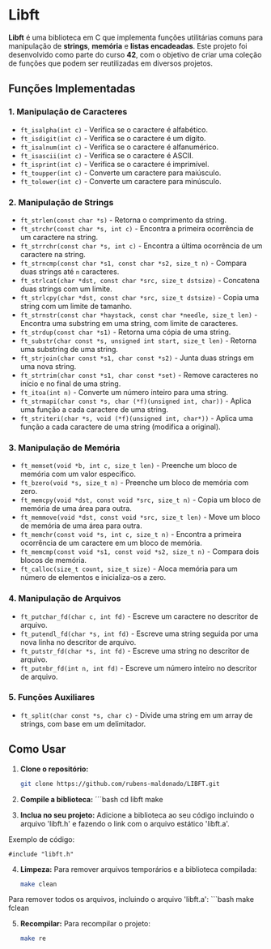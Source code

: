 # Libft

**Libft** é uma biblioteca em C que implementa funções utilitárias comuns para manipulação de **strings**, **memória** e **listas encadeadas**. Este projeto foi desenvolvido como parte do curso **42**, com o objetivo de criar uma coleção de funções que podem ser reutilizadas em diversos projetos.

## Funções Implementadas

### 1. **Manipulação de Caracteres**
- `ft_isalpha(int c)` - Verifica se o caractere é alfabético.
- `ft_isdigit(int c)` - Verifica se o caractere é um dígito.
- `ft_isalnum(int c)` - Verifica se o caractere é alfanumérico.
- `ft_isascii(int c)` - Verifica se o caractere é ASCII.
- `ft_isprint(int c)` - Verifica se o caractere é imprimível.
- `ft_toupper(int c)` - Converte um caractere para maiúsculo.
- `ft_tolower(int c)` - Converte um caractere para minúsculo.

### 2. **Manipulação de Strings**
- `ft_strlen(const char *s)` - Retorna o comprimento da string.
- `ft_strchr(const char *s, int c)` - Encontra a primeira ocorrência de um caractere na string.
- `ft_strrchr(const char *s, int c)` - Encontra a última ocorrência de um caractere na string.
- `ft_strncmp(const char *s1, const char *s2, size_t n)` - Compara duas strings até `n` caracteres.
- `ft_strlcat(char *dst, const char *src, size_t dstsize)` - Concatena duas strings com um limite.
- `ft_strlcpy(char *dst, const char *src, size_t dstsize)` - Copia uma string com um limite de tamanho.
- `ft_strnstr(const char *haystack, const char *needle, size_t len)` - Encontra uma substring em uma string, com limite de caracteres.
- `ft_strdup(const char *s1)` - Retorna uma cópia de uma string.
- `ft_substr(char const *s, unsigned int start, size_t len)` - Retorna uma substring de uma string.
- `ft_strjoin(char const *s1, char const *s2)` - Junta duas strings em uma nova string.
- `ft_strtrim(char const *s1, char const *set)` - Remove caracteres no início e no final de uma string.
- `ft_itoa(int n)` - Converte um número inteiro para uma string.
- `ft_strmapi(char const *s, char (*f)(unsigned int, char))` - Aplica uma função a cada caractere de uma string.
- `ft_striteri(char *s, void (*f)(unsigned int, char*))` - Aplica uma função a cada caractere de uma string (modifica a original).

### 3. **Manipulação de Memória**
- `ft_memset(void *b, int c, size_t len)` - Preenche um bloco de memória com um valor específico.
- `ft_bzero(void *s, size_t n)` - Preenche um bloco de memória com zero.
- `ft_memcpy(void *dst, const void *src, size_t n)` - Copia um bloco de memória de uma área para outra.
- `ft_memmove(void *dst, const void *src, size_t len)` - Move um bloco de memória de uma área para outra.
- `ft_memchr(const void *s, int c, size_t n)` - Encontra a primeira ocorrência de um caractere em um bloco de memória.
- `ft_memcmp(const void *s1, const void *s2, size_t n)` - Compara dois blocos de memória.
- `ft_calloc(size_t count, size_t size)` - Aloca memória para um número de elementos e inicializa-os a zero.

### 4. **Manipulação de Arquivos**
- `ft_putchar_fd(char c, int fd)` - Escreve um caractere no descritor de arquivo.
- `ft_putendl_fd(char *s, int fd)` - Escreve uma string seguida por uma nova linha no descritor de arquivo.
- `ft_putstr_fd(char *s, int fd)` - Escreve uma string no descritor de arquivo.
- `ft_putnbr_fd(int n, int fd)` - Escreve um número inteiro no descritor de arquivo.

### 5. **Funções Auxiliares**
- `ft_split(char const *s, char c)` - Divide uma string em um array de strings, com base em um delimitador.
  
## Como Usar

1. **Clone o repositório:**
   ```bash
   git clone https://github.com/rubens-maldonado/LIBFT.git

2. **Compile a biblioteca:**
    ´´´bash
    cd libft
    make

3. **Inclua no seu projeto:** Adicione a biblioteca ao seu código incluindo o arquivo 'libft.h' e fazendo o link com o arquivo estático 'libft.a'.

Exemplo de código:

    #include "libft.h"

4. **Limpeza:** Para remover arquivos temporários e a biblioteca compilada:
    ```bash
    make clean

Para remover todos os arquivos, incluindo o arquivo 'libft.a':
    ```bash
    make fclean

5. **Recompilar:** Para recompilar o projeto:
    ```bash
    make re
